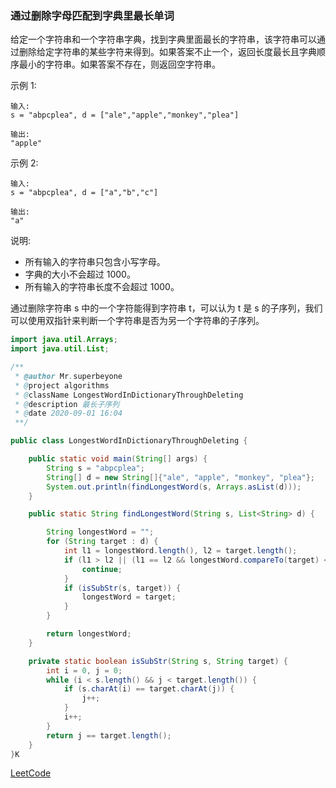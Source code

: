 ### 通过删除字母匹配到字典里最长单词

给定一个字符串和一个字符串字典，找到字典里面最长的字符串，该字符串可以通过删除给定字符串的某些字符来得到。如果答案不止一个，返回长度最长且字典顺序最小的字符串。如果答案不存在，则返回空字符串。

示例 1:
```
输入:
s = "abpcplea", d = ["ale","apple","monkey","plea"]

输出: 
"apple"
```
示例 2:
```
输入:
s = "abpcplea", d = ["a","b","c"]

输出: 
"a"
```

说明:

- 所有输入的字符串只包含小写字母。
- 字典的大小不会超过 1000。
- 所有输入的字符串长度不会超过 1000。

通过删除字符串 s 中的一个字符能得到字符串 t，可以认为 t 是 s 的子序列，我们可以使用双指针来判断一个字符串是否为另一个字符串的子序列。

```java
import java.util.Arrays;
import java.util.List;

/**
 * @author Mr.superbeyone
 * @project algorithms
 * @className LongestWordInDictionaryThroughDeleting
 * @description 最长子序列
 * @date 2020-09-01 16:04
 **/

public class LongestWordInDictionaryThroughDeleting {

    public static void main(String[] args) {
        String s = "abpcplea";
        String[] d = new String[]{"ale", "apple", "monkey", "plea"};
        System.out.println(findLongestWord(s, Arrays.asList(d)));
    }

    public static String findLongestWord(String s, List<String> d) {

        String longestWord = "";
        for (String target : d) {
            int l1 = longestWord.length(), l2 = target.length();
            if (l1 > l2 || (l1 == l2 && longestWord.compareTo(target) < 0)) {
                continue;
            }
            if (isSubStr(s, target)) {
                longestWord = target;
            }
        }

        return longestWord;
    }

    private static boolean isSubStr(String s, String target) {
        int i = 0, j = 0;
        while (i < s.length() && j < target.length()) {
            if (s.charAt(i) == target.charAt(j)) {
                j++;
            }
            i++;
        }
        return j == target.length();
    }
}K
```
[LeetCode](https://leetcode-cn.com/problems/longest-word-in-dictionary-through-deleting/)